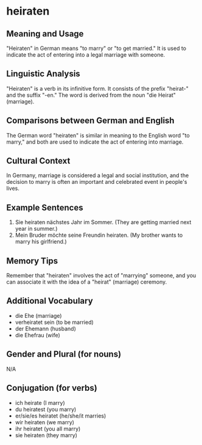 # heiraten
## Meaning and Usage
"Heiraten" in German means "to marry" or "to get married." It is used to indicate the act of entering into a legal marriage with someone.

## Linguistic Analysis
"Heiraten" is a verb in its infinitive form. It consists of the prefix "heirat-" and the suffix "-en." The word is derived from the noun "die Heirat" (marriage).

## Comparisons between German and English
The German word "heiraten" is similar in meaning to the English word "to marry," and both are used to indicate the act of entering into marriage.

## Cultural Context
In Germany, marriage is considered a legal and social institution, and the decision to marry is often an important and celebrated event in people's lives.

## Example Sentences
1. Sie heiraten nächstes Jahr im Sommer. (They are getting married next year in summer.)
2. Mein Bruder möchte seine Freundin heiraten. (My brother wants to marry his girlfriend.)

## Memory Tips
Remember that "heiraten" involves the act of "marrying" someone, and you can associate it with the idea of a "heirat" (marriage) ceremony.

## Additional Vocabulary
- die Ehe (marriage)
- verheiratet sein (to be married)
- der Ehemann (husband)
- die Ehefrau (wife)

## Gender and Plural (for nouns)
N/A

## Conjugation (for verbs)
- ich heirate (I marry)
- du heiratest (you marry)
- er/sie/es heiratet (he/she/it marries)
- wir heiraten (we marry)
- ihr heiratet (you all marry)
- sie heiraten (they marry)